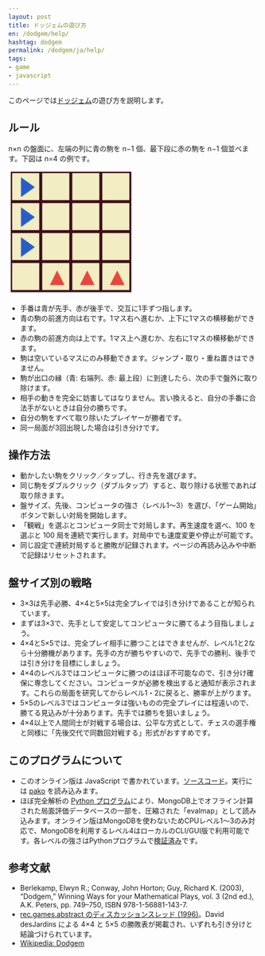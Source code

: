 ```yaml
---
layout: post
title: ドッジェムの遊び方
en: /dodgem/help/
hashtag: dodgem
permalink: /dodgem/ja/help/
tags:
- game
- javascript
---
```

このページでは[ドッジェム](/dodgem/ja/)の遊び方を説明します。

## ルール
n×n の盤面に、左端の列に青の駒を n−1 個、最下段に赤の駒を n−1 個並べます。下図は n=4 の例です。

<img src="/file/dodgem/initial4.jpg" width="250px">

- 手番は青が先手、赤が後手で、交互に1手ずつ指します。
- 青の駒の前進方向は右です。1マス右へ進むか、上下に1マスの横移動ができます。
- 赤の駒の前進方向は上です。1マス上へ進むか、左右に1マスの横移動ができます。
- 駒は空いているマスにのみ移動できます。ジャンプ・取り・重ね置きはできません。
- 駒が出口の縁（青: 右端列、赤: 最上段）に到達したら、次の手で盤外に取り除けます。
- 相手の動きを完全に妨害してはなりません。言い換えると、自分の手番に合法手がないときは自分の勝ちです。
- 自分の駒をすべて取り除いたプレイヤーが勝者です。
- 同一局面が3回出現した場合は引き分けです。

## 操作方法
- 動かしたい駒をクリック／タップし、行き先を選びます。
- 同じ駒をダブルクリック（ダブルタップ）すると、取り除ける状態であれば取り除きます。
- 盤サイズ、先後、コンピュータの強さ（レベル1〜3）を選び、「ゲーム開始」ボタンで新しい対局を開始します。
- 「観戦」を選ぶとコンピュータ同士で対局します。再生速度を選べ、100 を選ぶと 100 局を連続で実行します。対局中でも速度変更や停止が可能です。
- 同じ設定で連続対局すると勝敗が記録されます。ページの再読み込みや中断で記録はリセットされます。

## 盤サイズ別の戦略
- 3×3は先手必勝、4×4と5×5は完全プレイでは引き分けであることが知られています。
- まずは3×3で、先手として安定してコンピュータに勝てるよう目指しましょう。
- 4×4と5×5では、完全プレイ相手に勝つことはできませんが、レベル1と2なら十分勝機があります。先手の方が勝ちやすいので、先手での勝利、後手では引き分けを目標にしましょう。
- 4×4のレベル3ではコンピュータに勝つのはほぼ不可能なので、引き分け確保に専念してください。コンピュータが必勝を検出すると通知が表示されます。これらの局面を研究してからレベル1・2に戻ると、勝率が上がります。
- 5×5のレベル3ではコンピュータは強いものの完全プレイには程遠いので、勝てる見込みが十分あります。先手では勝ちを狙いましょう。
- 4×4以上で人間同士が対戦する場合は、公平な方式として、チェスの選手権と同様に「先後交代で同数回対戦する」形式がおすすめです。

## このプログラムについて
- このオンライン版は JavaScript で書かれています。[ソースコード](https://github.com/sekika/sekika.github.io/tree/master/js/dodgem.js)。実行には [pako](https://cdnjs.com/libraries/pako) を読み込みます。
- ほぼ完全解析の [Python プログラム](https://sekika.github.io/dodgem-py/)により、MongoDB上でオフライン計算された局面評価データベースの一部を、圧縮された「evalmap」として読み込みます。オンライン版はMongoDBを使わないためCPUレベル1～3のみ対応で、MongoDBを利用するレベル4はローカルのCLI/GUI版で利用可能です。各レベルの強さはPythonプログラムで[検証済み](https://sekika.github.io/dodgem-py/level/)です。

## 参考文献
- Berlekamp, Elwyn R.; Conway, John Horton; Guy, Richard K. (2003), “Dodgem,” Winning Ways for your Mathematical Plays, vol. 3 (2nd ed.), A.K. Peters, pp. 749–750, ISBN 978-1-56881-143-7.
- [rec.games.abstract のディスカッションスレッド (1996)](https://ics.uci.edu/~eppstein/cgt/dodgem.html)。David desJardins による 4×4 と 5×5 の勝敗表が掲載され、いずれも引き分けと結論づけられています。
- [Wikipedia: Dodgem](https://en.wikipedia.org/wiki/Dodgem)
